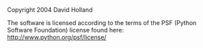 Copyright 2004 David Holland

The software is licensed according to the terms of the PSF (Python Software Foundation) license found here: http://www.python.org/psf/license/